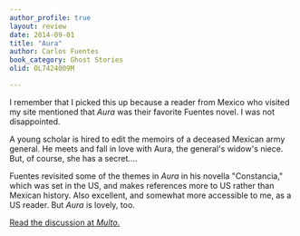 ```yaml
---
author_profile: true
layout: review
date: 2014-09-01
title: "Aura"
author: Carlos Fuentes
book_category: Ghost Stories
olid: OL7424009M

---
```


I remember that I picked this up because a reader from Mexico who visited my site mentioned that *Aura* was their favorite Fuentes novel. I was not disappointed.

A young scholar is hired to edit the memoirs of a deceased Mexican army general. He meets and fall in love with Aura, the general's widow's niece. But, of course, she has a secret....

Fuentes revisited some of the themes in *Aura* in his novella "Constancia," which was set in the US, and makes references more to US rather than Mexican history. Also excellent, and somewhat more accessible to me, as a US reader. But *Aura* is lovely, too.


[Read the discussion at *Multo*.](https://multoghost.wordpress.com/2014/09/01/aura-and-constancia-ghost-stories-from-carlos-fuentes/)